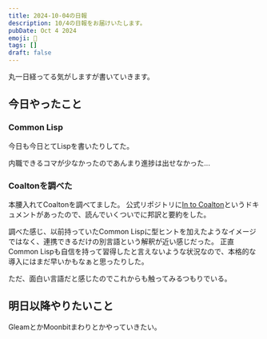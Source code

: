 ```yaml
---
title: 2024-10-04の日報
description: 10/4の日報をお届けいたします。
pubDate: Oct 4 2024
emoji: 🦊
tags: []
draft: false
---
```


丸一日経ってる気がしますが書いていきます。

## 今日やったこと

### Common Lisp

今日も今日とてLispを書いたりしてた。

内職できるコマが少なかったのであんまり進捗は出せなかった...

### Coaltonを調べた

本腰入れてCoaltonを調べてました。
公式リポジトリに[In to Coalton](https://github.com/coalton-lang/coalton/blob/main/docs/intro-to-coalton.md)というドキュメントがあったので、読んでいくついでに邦訳と要約をした。

調べた感じ、以前持っていたCommon
Lispに型ヒントを加えたようなイメージではなく、連携できるだけの別言語という解釈が近い感じだった。
正直Common
Lispも自信を持って習得したと言えないような状況なので、本格的な導入にはまだ早いかもなぁと思ったりした。

ただ、面白い言語だと感じたのでこれからも触ってみるつもりでいる。

## 明日以降やりたいこと

GleamとかMoonbitまわりとかやっていきたい。
